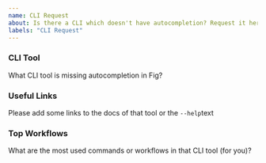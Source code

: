 ```yaml
---
name: CLI Request
about: Is there a CLI which doesn't have autocompletion? Request it here!
labels: "CLI Request"
---
```


### CLI Tool

What CLI tool is missing autocompletion in Fig?

### Useful Links

Please add some links to the docs of that tool or the `--help`text

### Top Workflows

What are the most used commands or workflows in that CLI tool (for you)?
